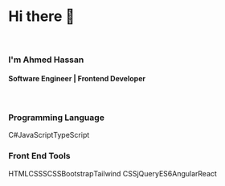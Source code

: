<h1>Hi there 👋</h1>
<br/>
<h3>I'm Ahmed Hassan</h3>
<h4>Software Engineer | Frontend Developer</h4>
<br/>
<div>
  <h3>Programming Language</h3>
<div style="display:flex">
  <span>C#</span>
  <span>JavaScript</span>
  <span>TypeScript</span>
</div>

<h3>Front End Tools</h3>
<div style="display:flex">
  <span>HTML</span>
  <span>CSS</span>
  <span>SCSS</span>
  <span>Bootstrap</span>
  <span>Tailwind CSS</span>
  <span>jQuery</span>
  <span>ES6</span>
  <span>Angular</span>
  <span>React</span>
</div>

</div>
